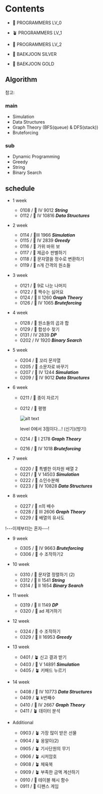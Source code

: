 # Contents

* 🌱 PROGRAMMERS LV_0
* 🪴 PROGRAMMERS LV_1
* 🌳 PROGRAMMERS LV_2

* 🥈 BAEKJOON SILVER
* 🥇 BAEKJOON GOLD

## Algorithm

참고: <!-- https://myeongmy.tistory.com/55 -->

### main

* Simulation
* Data Structures
* Graph Theory (BFS(queue) & DFS(stack))
* Bruteforcing

### sub

* Dynamic Programming
* Greedy
* String
* Binary Search

## schedule

* 1 week
  * 0108 / 🥈 IV 9012  ***String***
  * 0112 / 🥈 IV 10816  ***Data Structures***

* 2 week
  * 0114 / 🥈III 1966  ***Simulation***
  * 0115 / 🥈 IV 2839  ***Greedy***
  * 0116 / 🌱 가위 바위 보
  * 0117 / 🌱 제곱수 판별하기
  * 0118 / 🌱 문자열을 정수로 변환하기
  * 0119 / 🌱 n개 간격의 원소들

* 3 week
  * 0121 / 🌱 9로 나눈 나머지
  * 0122 / 🌱 짝수는 싫어요
  * 0124 / 🥈 II 1260  ***Graph Theory***
  * 0126 / 🥈 IV 1065  ***Bruteforcing***

* 4 week
  * 0128 / 🌱 원소들의 곱과 합
  * 0129 / 🌱 합성수 찾기
  * 0131 / IV 2839  ***DP***
  * 0202 / IV 1920  ***Binary Search***

* 5 week
  * 0204 / 🌱 꼬리 문자열
  * 0205 / 🌱 소문자로 바꾸기
  * 0207 / 🥈 IV 1244  ***Simulation***
  * 0209 / 🥈 IV 9012  ***Data Structures***

* 6 week
  * 0211 / 🌱 종이 자르기
  * 0212 / 🌱 평행

    ![alt text](programmers_평행.png)

    level 0에서 3점이다...! (신기)(방기)

  * 0214 / 🥈 I 2178  ***Graph Theory***
  * 0216 / 🥈 IV 1018  ***Bruteforcing***

* 7 week
  * 0220 / 🌱 특별한 이차원 배열 2
  * 0221 / 🥇 V 14503 ***Simulation***
  * 0222 / 🌱 소인수분해
  * 0223 / 🥈 IV 10828 ***Data Structures***

* 8 week
  * 0227 / 🌱 n의 배수
  * 0228 / 🥈 III 2606 ***Graph Theory***
  * 0229 / 🌱 배열의 유사도

!---이제부터는 혼자---!

* 9 week
  * 0305 / 🥇 IV 9663 ***Bruteforcing***
  * 0306 / 🌱 수 조작하기2

* 10 week
  * 0310 / 🌱 문자열 정렬하기 (2)
  * 0312 / 🥈 II 1541 ***String***
  * 0314 / 🥈 II 1654 ***Binary Search***

* 11 week
  * 0319 / 🥈 II 1149 ***DP***
  * 0320 / 🌱 ad 제거하기

* 12 week
  * 0324 / 🌱 수 조작하기
  * 0329 / 🥈 II 16953 ***Greedy***

* 13 week
  * 0401 / 🪴 신고 결과 받기
  * 0403 / 🥇 V 14891 ***Simulation***
  * 0405 / 🪴 키패드 누르기

* 14 week
  * 0408 / 🥈 IV 10773 ***Data Structures***
  * 0409 / 🪴 k번째수
  * 0410 / 🥈 IV 2667 ***Graph Theory***
  * 0411 / 🪴 데이터 분석

* Additional
  * 0903 / 🪴 가장 많이 받은 선물
  * 0904 / 🪴 옹알이(2)
  * 0905 / 🪴 기사단원의 무기
  * 0906 / 🪴 시저암호
  * 0908 / 🪴 체육복
  * 0909 / 🪴 부족한 금액 계산하기
  * 0910 / 🌳 테이블 해시 함수
  * 0911 / 🌳 디펜스 게임
